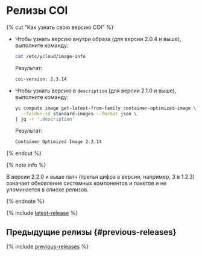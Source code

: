# Релизы COI

{% cut "Как узнать свою версию COI" %}

* Чтобы узнать версию внутри образа (для версии 2.0.4 и выше), выполните команду:

  ```bash
  cat /etc/ycloud/image-info
  ```

  Результат:

  ```bash
  coi-version: 2.3.14
  ```

* Чтобы узнать версию в `description` (для версии 2.1.0 и выше), выполните команду:

  ```bash
  yc compute image get-latest-from-family container-optimized-image \
    --folder-id standard-images --format json \
  | jq -r '.description'
  ```

  Результат:

  ```bash
  Container Optimized Image 2.3.14
  ```

{% endcut %}

{% note info %}

В версии 2.2.0 и выше патч (третья цифра в версии, например, 3 в 1.2.3) означает обновление системных компонентов и пакетов и не упоминается в списке релизов.

{% endnote %}

{% include [latest-release](../_includes/cos/latest-release.md) %}



## Предыдущие релизы {#previous-releases}

{% include [previous-releases](../_includes/cos/previous-releases.md) %}
